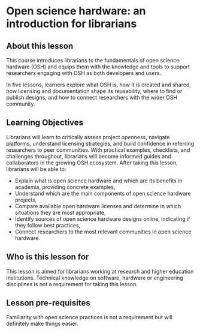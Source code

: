 # Open science hardware: an introduction for librarians

## About this lesson 
This course introduces librarians to the fundamentals of open science hardware (OSH) and equips them with the knowledge and tools to support researchers engaging with OSH as both developers and users. 

In five lessons, learners explore what OSH is, how it is created and shared, how licensing and documentation shape its reusability, where to find or publish designs, and how to connect researchers with the wider OSH community.

## Learning Objectives
Librarians will learn to critically assess project openness, navigate platforms, understand licensing strategies, and build confidence in referring researchers to peer communities. With practical examples, checklists, and challenges throughout, librarians will become informed guides and collaborators in the growing OSH ecosystem.
After taking this lesson, librarians will be able to: 

- Explain what is open science hardware and which are its benefits in academia, providing concrete examples,      
- Understand which are the main components of open science hardware projects,       
- Compare available open hardware licenses and determine in which situations they are most appropriate,      
- Identify sources of open science hardware designs online, indicating if they follow best practices,       
- Connect researchers to the most relevant communities in open science hardware.

## Who is this lesson for 
This lesson is aimed for librarians working at research and higher education institutions. Technical knowledge on software, hardware or engineering disciplines is not a requirement for taking this lesson. 

## Lesson pre-requisites
Familiarity with open science practices is not a requirement but will definitely make things easier.


